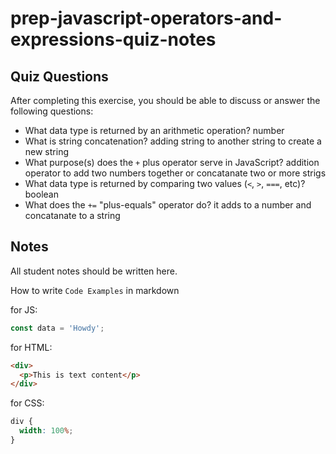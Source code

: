 # prep-javascript-operators-and-expressions-quiz-notes

## Quiz Questions

After completing this exercise, you should be able to discuss or answer the following questions:

- What data type is returned by an arithmetic operation?
  number
- What is string concatenation?
  adding string to another string to create a new string
- What purpose(s) does the `+` plus operator serve in JavaScript?
  addition operator to add two numbers together or concatanate two or more strigs
- What data type is returned by comparing two values (`<`, `>`, `===`, etc)?
  boolean
- What does the `+=` "plus-equals" operator do?
  it adds to a number and concatanate to a string

## Notes

All student notes should be written here.

How to write `Code Examples` in markdown

for JS:

```javascript
const data = 'Howdy';
```

for HTML:

```html
<div>
  <p>This is text content</p>
</div>
```

for CSS:

```css
div {
  width: 100%;
}
```
